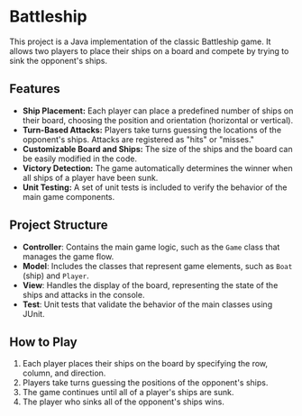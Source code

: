 # Battleship

This project is a Java implementation of the classic Battleship game. It allows two players to place their ships on a board and compete by trying to sink the opponent's ships.

## Features

- **Ship Placement:** Each player can place a predefined number of ships on their board, choosing the position and orientation (horizontal or vertical).
- **Turn-Based Attacks:** Players take turns guessing the locations of the opponent's ships. Attacks are registered as "hits" or "misses."
- **Customizable Board and Ships:** The size of the ships and the board can be easily modified in the code.
- **Victory Detection:** The game automatically determines the winner when all ships of a player have been sunk.
- **Unit Testing:** A set of unit tests is included to verify the behavior of the main game components.

## Project Structure

- **Controller**: Contains the main game logic, such as the `Game` class that manages the game flow.
- **Model**: Includes the classes that represent game elements, such as `Boat` (ship) and `Player`.
- **View**: Handles the display of the board, representing the state of the ships and attacks in the console.
- **Test**: Unit tests that validate the behavior of the main classes using JUnit.

## How to Play

1. Each player places their ships on the board by specifying the row, column, and direction.
2. Players take turns guessing the positions of the opponent's ships.
3. The game continues until all of a player's ships are sunk.
4. The player who sinks all of the opponent's ships wins.

